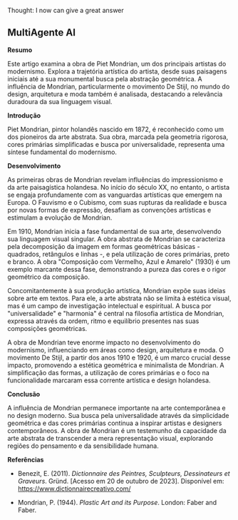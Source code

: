 Thought: I now can give a great answer 

## MultiAgente AI 

**Resumo**

Este artigo examina a obra de Piet Mondrian, um dos principais artistas do modernismo.  Explora a trajetória artística do artista, desde suas paisagens iniciais até a sua monumental busca pela abstração geométrica. A influência de Mondrian, particularmente o movimento De Stijl, no mundo do design, arquitetura e moda também é analisada, destacando a relevância duradoura da sua linguagem visual.

**Introdução**

Piet Mondrian, pintor holandês nascido em 1872, é reconhecido como um dos pioneiros da arte abstrata. Sua obra, marcada pela geometria rigorosa, cores primárias simplificadas e busca por universalidade, representa uma síntese fundamental do modernismo.  

**Desenvolvimento**

As primeiras obras de Mondrian revelam influências do impressionismo e da arte paisagística holandesa.  No início do século XX, no entanto, o artista se engaja profundamente com as vanguardas artísticas que emergem na Europa. O Fauvismo e o Cubismo, com suas rupturas da realidade e busca por novas formas de expressão, desafiam as convenções artísticas e estimulam a  evolução de Mondrian.

Em 1910, Mondrian inicia a fase fundamental de sua arte, desenvolvendo sua linguagem visual singular. A obra abstrata de Mondrian se caracteriza pela decomposição da imagem em formas geométricas básicas - quadrados, retângulos e linhas -, e pela utilização de cores primárias, preto e branco. A obra "Composição com Vermelho, Azul e Amarelo" (1930) é um exemplo marcante dessa fase, demonstrando a pureza das cores e o rigor geométrico da composição.

Concomitantemente à sua produção artística,  Mondrian expõe suas ideias sobre arte em textos. Para ele, a arte abstrata não se limita à estética visual, mas é um campo de investigação intelectual e espiritual. A busca por "universalidade" e "harmonia" é central na filosofia artística de Mondrian, expressa através da ordem, ritmo e equilíbrio presentes nas suas composições geométricas. 

A obra de Mondrian teve enorme impacto no desenvolvimento do modernismo, influenciando em áreas como design, arquitetura e moda. O movimento De Stijl, a partir dos anos 1910 e 1920,  é um marco crucial desse impacto, promovendo a estética geométrica e minimalista de Mondrian. A simplificação das formas, a utilização de cores primárias e o foco na funcionalidade marcaram essa corrente artística e design holandesa.

**Conclusão**

A influência de Mondrian  permanece importante na arte contemporânea e no design moderno. Sua busca pela universalidade através da simplicidade geométrica e das cores primárias continua a inspirar artistas e designers contemporâneos. A obra de Mondrian é um testemunho da capacidade da arte abstrata de transcender a mera representação visual, explorando regiões do pensamento e da sensibilidade humana.

**Referências**

* Benezit, E. (2011). *Dictionnaire des Peintres, Sculpteurs, Dessinateurs et Graveurs*. Gründ. [Acesso em 20 de outubro de 2023]. Disponível em: https://www.dictionnairecreativo.com/

* Mondrian, P. (1944). *Plastic Art and its Purpose*. London: Faber and Faber.


